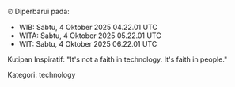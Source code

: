⏰ Diperbarui pada:
- WIB: Sabtu, 4 Oktober 2025 04.22.01 UTC
- WITA: Sabtu, 4 Oktober 2025 05.22.01 UTC
- WIT: Sabtu, 4 Oktober 2025 06.22.01 UTC

Kutipan Inspiratif:
"It's not a faith in technology. It's faith in people."


Kategori: technology

